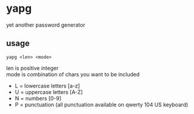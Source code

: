 # yapg

yet another password generator

## usage
```console
yapg <len> <mode>
```

len is positive integer<br/>
mode is combination of chars you want to be included
- L = lowercase letters [a-z]
- U = uppercase letters [A-Z]
- N = numbers [0-9]
- P = punctuation (all punctuation available on qwerty 104 US keyboard)
